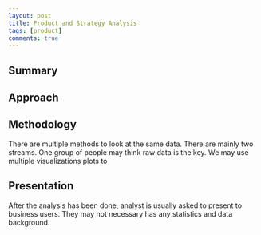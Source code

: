 ```yaml
---
layout: post
title: Product and Strategy Analysis
tags: [product]
comments: true
---
```


## Summary


## Approach


## Methodology

There are multiple methods to look at the same data. There are mainly two streams. One group of people may think raw data is the key.
We may use multiple visualizations plots to 

## Presentation

After the analysis has been done, analyst is usually asked to present to business users. They may not necessary has any statistics and data background.
